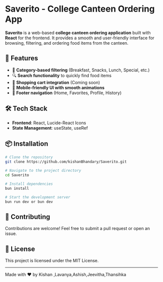 # Saverito - College Canteen Ordering App

**Saverito** is a web-based **college canteen ordering application** built with **React** for the frontend. It provides a smooth and user-friendly interface for browsing, filtering, and ordering food items from the canteen.

## 🚀 Features
- 📌 **Category-based filtering** (Breakfast, Snacks, Lunch, Special, etc.)
- 🔍 **Search functionality** to quickly find food items
- 🛒 **Shopping cart integration** (Coming soon)
- 📱 **Mobile-friendly UI with smooth animations**
- 📌 **Footer navigation** (Home, Favorites, Profile, History)

## 🛠️ Tech Stack
- **Frontend**: React, Lucide-React Icons
- **State Management**: useState, useRef


## 📦 Installation
```sh
# Clone the repository
git clone https://github.com/kishanBhandary/Saverito.git

# Navigate to the project directory
cd Saverito

# Install dependencies
bun install

# Start the development server
bun run dev or bun dev

```

## 🤝 Contributing
Contributions are welcome! Feel free to submit a pull request or open an issue.

## 📜 License
This project is licensed under the MIT License.

---
Made with ❤️ by Kishan ,Lavanya,Ashish,Jeevitha,Thansihka


